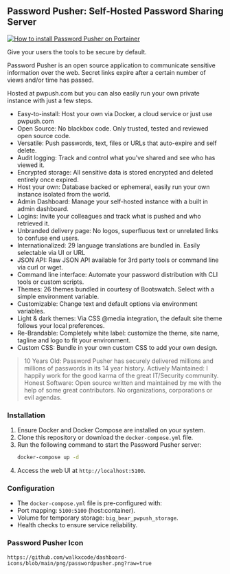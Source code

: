 ## Password Pusher: Self-Hosted Password Sharing Server

[![How to install Password Pusher on Portainer](https://img.youtube.com/vi/xQSz8w6Ee8c/0.jpg)](https://www.youtube.com/watch?v=xQSz8w6Ee8c)

Give your users the tools to be secure by default.

Password Pusher is an open source application to communicate sensitive information over the web. Secret links expire after a certain number of views and/or time has passed.

Hosted at pwpush.com but you can also easily run your own private instance with just a few steps.

- Easy-to-install: Host your own via Docker, a cloud service or just use pwpush.com
- Open Source: No blackbox code. Only trusted, tested and reviewed open source code.
- Versatile: Push passwords, text, files or URLs that auto-expire and self delete.
- Audit logging: Track and control what you've shared and see who has viewed it.
- Encrypted storage: All sensitive data is stored encrypted and deleted entirely once expired.
- Host your own: Database backed or ephemeral, easily run your own instance isolated from the world.
- Admin Dashboard: Manage your self-hosted instance with a built in admin dashboard.
- Logins: Invite your colleagues and track what is pushed and who retrieved it.
- Unbranded delivery page: No logos, superfluous text or unrelated links to confuse end users.
- Internationalized: 29 language translations are bundled in. Easily selectable via UI or URL
- JSON API: Raw JSON API available for 3rd party tools or command line via curl or wget.
- Command line interface: Automate your password distribution with CLI tools or custom scripts.
- Themes: 26 themes bundled in courtesy of Bootswatch. Select with a simple environment variable.
- Customizable: Change text and default options via environment variables.
- Light & dark themes: Via CSS @media integration, the default site theme follows your local preferences.
- Re-Brandable: Completely white label: customize the theme, site name, tagline and logo to fit your environment.
- Custom CSS: Bundle in your own custom CSS to add your own design.

> 10 Years Old: Password Pusher has securely delivered millions and millions of passwords in its 14 year history.
> Actively Maintained: I happily work for the good karma of the great IT/Security community.
> Honest Software: Open source written and maintained by me with the help of some great contributors. No organizations, corporations or evil agendas.

### Installation

1. Ensure Docker and Docker Compose are installed on your system.
2. Clone this repository or download the `docker-compose.yml` file.
3. Run the following command to start the Password Pusher server:
   ```bash
   docker-compose up -d
   ```
4. Access the web UI at `http://localhost:5100`.

### Configuration

- The `docker-compose.yml` file is pre-configured with:
- Port mapping: `5100:5100` (host:container).
- Volume for temporary storage: `big_bear_pwpush_storage`.
- Health checks to ensure service reliability.

### Password Pusher Icon

```text
https://github.com/walkxcode/dashboard-icons/blob/main/png/passwordpusher.png?raw=true
```
